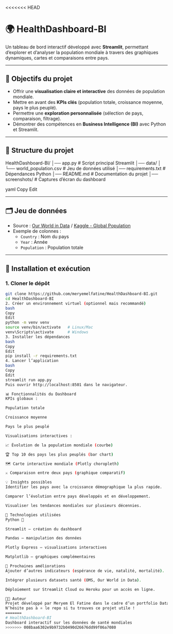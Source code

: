 <<<<<<< HEAD
# 🌍 HealthDashboard-BI

Un tableau de bord interactif développé avec **Streamlit**, permettant d’explorer et d’analyser la population mondiale à travers des graphiques dynamiques, cartes et comparaisons entre pays.

---

## 📌 Objectifs du projet

- Offrir une **visualisation claire et interactive** des données de population mondiale.
- Mettre en avant des **KPIs clés** (population totale, croissance moyenne, pays le plus peuplé).
- Permettre une **exploration personnalisée** (sélection de pays, comparaison, filtrage).
- Démontrer des compétences en **Business Intelligence (BI)** avec Python et Streamlit.

---

## 📂 Structure du projet

HealthDashboard-BI/
│── app.py # Script principal Streamlit
│── data/
│ └── world_population.csv # Jeu de données utilisé
│── requirements.txt # Dépendances Python
│── README.md # Documentation du projet
│── screenshots/ # Captures d’écran du dashboard

yaml
Copy
Edit

---

## 🗂️ Jeu de données

- Source : [Our World in Data](https://ourworldindata.org/) / [Kaggle - Global Population](https://www.kaggle.com/)
- Exemple de colonnes :
  - `Country` : Nom du pays
  - `Year` : Année
  - `Population` : Population totale

---

## 🚀 Installation et exécution

### 1. Cloner le dépôt
```bash
git clone https://github.com/meryemelfatine/HealthDashboard-BI.git
cd HealthDashboard-BI
2. Créer un environnement virtuel (optionnel mais recommandé)
bash
Copy
Edit
python -m venv venv
source venv/bin/activate   # Linux/Mac
venv\Scripts\activate      # Windows
3. Installer les dépendances
bash
Copy
Edit
pip install -r requirements.txt
4. Lancer l’application
bash
Copy
Edit
streamlit run app.py
Puis ouvrir http://localhost:8501 dans le navigateur.

📊 Fonctionnalités du Dashboard
KPIs globaux :

Population totale

Croissance moyenne

Pays le plus peuplé

Visualisations interactives :

📈 Évolution de la population mondiale (courbe)

🏆 Top 10 des pays les plus peuplés (bar chart)

🗺️ Carte interactive mondiale (Plotly choropleth)

⚔️ Comparaison entre deux pays (graphique comparatif)

💡 Insights possibles
Identifier les pays avec la croissance démographique la plus rapide.

Comparer l’évolution entre pays développés et en développement.

Visualiser les tendances mondiales sur plusieurs décennies.

🔧 Technologies utilisées
Python 🐍

Streamlit – création du dashboard

Pandas – manipulation des données

Plotly Express – visualisations interactives

Matplotlib – graphiques complémentaires

📌 Prochaines améliorations
Ajouter d’autres indicateurs (espérance de vie, natalité, mortalité).

Intégrer plusieurs datasets santé (OMS, Our World in Data).

Déploiement sur Streamlit Cloud ou Heroku pour un accès en ligne.

👩‍💻 Auteur
Projet développé par Meryem El Fatine dans le cadre d’un portfolio Data/BI.
N’hésite pas à ⭐ le repo si tu trouves ce projet utile !
=======
# HealthDashboard-BI
Dashboard interactif sur les données de santé mondiales
>>>>>>> 008baa6302e9b9732b0490d26676dd99f06a7080
